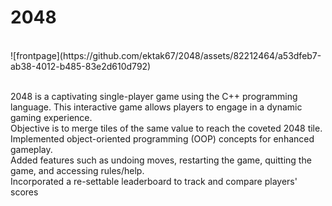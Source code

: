 # 2048
<br/>
![frontpage](https://github.com/ektak67/2048/assets/82212464/a53dfeb7-ab38-4012-b485-83e2d610d792)
<br/><br/>

2048 is a captivating single-player game using the C++ programming language. This interactive game allows players to engage in a dynamic gaming experience.
<br/>
Objective is to merge tiles of the same value to reach the coveted 2048 tile.<br/>
Implemented object-oriented programming (OOP) concepts for enhanced gameplay.<br/>
Added features such as undoing moves, restarting the game, quitting the game, and accessing rules/help.<br/>
Incorporated a re-settable leaderboard to track and compare players' scores<br/>


